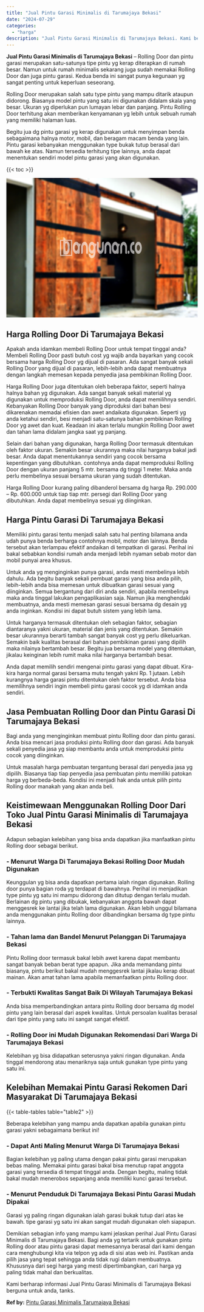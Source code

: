 ```yaml
---
title: "Jual Pintu Garasi Minimalis di Tarumajaya Bekasi"
date: "2024-07-29"
categories: 
  - "harga"
description: "Jual Pintu Garasi Minimalis di Tarumajaya Bekasi. Kami berharap informasi Jual Pintu Garasi Minimalis di Tarumajaya Bekasi berguna untuk anda, tanks...."
---
```


**Jual Pintu Garasi Minimalis di Tarumajaya Bekasi** – Rolling Door dan pintu garasi merupakan satu-satunya tipe pintu yg kerap diterapkan di rumah besar. Namun untuk rumah minimalis sekarang juga sudah memakai Rolling Door dan juga pintu garasi. Kedua benda ini sangat punya kegunaan yg sangat penting untuk keperluan seseorang.

Rolling Door merupakan salah satu type pintu yang mampu ditarik ataupun didorong. Biasanya model pintu yang satu ini digunakan didalam skala yang besar. Ukuran yg diperlukan pun lumayan lebar dan panjang. Pintu Rolling Door terhitung akan memberikan kenyamanan yg lebih untuk sebuah rumah yang memiliki halaman luas.

Begitu jua dg pintu garasi yg kerap digunakan untuk menyimpan benda sebagaimana halnya motor, mobil, dan beragam macam benda yang lain. Pintu garasi kebanyakan menggunakan type bukak tutup berasal dari bawah ke atas. Namun tersedia terhitung tipe lainnya, anda dapat menentukan sendiri model pintu garasi yang akan digunakan.

{{< toc >}}

![Jual Pintu Garasi Minimalis di Tarumajaya Bekasi](/images/pintu-garasi-10.png)

## Harga Rolling Door Di Tarumajaya Bekasi

Apakah anda idamkan membeli Rolling Door untuk tempat tinggal anda? Membeli Rolling Door pasti butuh cost yg wajib anda bayarkan yang cocok bersama harga Rolling Door yg dijual di pasaran. Ada sangat banyak sekali Rolling Door yang dijual di pasaran, lebih-lebih anda dapat membuatnya dengan langkah memesan kepada penyedia jasa pembikinan Rolling Door.

Harga Rolling Door juga ditentukan oleh beberapa faktor, seperti halnya halnya bahan yg digunakan. Ada sangat banyak sekali material yg digunakan untuk memproduksi Rolling Door, anda dapat memilihnya sendiri. Kebanyakan Rolling Door banyak yang diproduksi dari bahan besi dikarenakan memadai efisien dan awet andaikata digunakan. Seperti yg anda ketahui sendiri, besi menjadi satu-satunya bahan pembikinan Rolling Door yg awet dan kuat. Keadaan ini akan terlalu mungkin Rolling Door awet dan tahan lama didalam jangka saat yg panjang.

Selain dari bahan yang digunakan, harga Rolling Door termasuk ditentukan oleh faktor ukuran. Semakin besar ukurannya maka nilai harganya bakal jadi besar. Anda dapat menentukannya sendiri yang cocok bersama kepentingan yang dibutuhkan. contohnya anda dapat memproduksi Rolling Door dengan ukuran panjang 5 mtr. bersama dg tinggi 1 meter. Maka anda perlu membelinya sesuai bersama ukuran yang sudah ditentukan.

Harga Rolling Door kurang paling dibanderol bersama dg harga Rp. 290.000 – Rp. 600.000 untuk tiap tiap mtr. persegi dari Rolling Door yang dibutuhkan. Anda dapat membelinya sesuai yg diinginkan.

## Harga Pintu Garasi Di Tarumajaya Bekasi

Memiliki pintu garasi tentu menjadi salah satu hal penting bilamana anda udah punya benda berharga contohnya mobil, motor dan lainnya. Benda tersebut akan terlampau efektif andaikan di tempatkan di garasi. Perihal ini bakal sebabkan kondisi rumah anda menjadi lebih nyaman sebab motor dan mobil punyai area khusus.

Untuk anda yg menginginkan punya garasi, anda mesti membelinya lebih dahulu. Ada begitu banyak sekali pembuat garasi yang bisa anda pilih, lebih-lebih anda bisa memesan untuk dibuatkan garasi sesuai yang diinginkan. Semua bergantung dari diri anda sendiri, apabila membelinya maka anda tinggal lakukan pengaplikasian saja. Namun jika menghendaki membuatnya, anda mesti memesan garasi sesuai bersama dg desain yg anda inginkan. Kondisi ini dapat butuh sistem yang lebih lama.

Untuk harganya termasuk ditentukan oleh sebagian faktor, sebagian diantaranya yakni ukuran, material dan jenis yang ditentukan. Semakin besar ukurannya berarti tambah sangat banyak cost yg perlu dikeluarkan. Semakin baik kualitas berasal dari bahan pembikinan garasi yang dipilih maka nilainya bertambah besar. Begitu jua bersama model yang ditentukan, jikalau keinginan lebih rumit maka nilai harganya bertambah besar.

Anda dapat memilih sendiri mengenai pintu garasi yang dapat dibuat. Kira-kira harga normal garasi bersama mutu tengah yakni Rp. 1 jutaan. Lebih kurangnya harga garasi pintu ditentukan oleh faktor tersebut. Anda bisa memilihnya sendiri ingin membeli pintu garasi cocok yg di idamkan anda sendiri.

## Jasa Pembuatan Rolling Door dan Pintu Garasi Di Tarumajaya Bekasi

Bagi anda yang menginginkan membuat pintu Rolling door dan pintu garasi. Anda bisa mencari jasa produksi pintu Rolling door dan garasi. Ada banyak sekali penyedia jasa yg siap membantu anda untuk memproduksi pintu cocok yang diinginkan.

Untuk masalah harga pembuatan tergantung berasal dari penyedia jasa yg dipilih. Biasanya tiap tiap penyedia jasa pembuatan pintu memiliki patokan harga yg berbeda-beda. Kondisi ini menjadi hak anda untuk pilih pintu Rolling door manakah yang akan anda beli.

## Keistimewaan Menggunakan Rolling Door Dari Toko Jual Pintu Garasi Minimalis di Tarumajaya Bekasi

Adapun sebagian kelebihan yang bisa anda dapatkan jika manfaatkan pintu Rolling door sebagai berikut.

### \- Menurut Warga Di Tarumajaya Bekasi Rolling Door Mudah Digunakan

Keunggulan yg bisa anda dapatkan pertama ialah ringan digunakan. Rolling door punya bagian roda yg terdapat di bawahnya. Perihal ini menjadikan type pintu yg satu ini mampu didorong dan ditutup dengan terlalu mudah. Berlainan dg pintu yang dibukak, kebanyakan anggota bawah dapat menggesrek ke lantai jika telah lama digunakan. Akan lebih unggul bilamana anda menggunakan pintu Rolling door dibandingkan bersama dg type pintu lainnya.

### \- Tahan lama dan Bandel Menurut Pelanggan Di Tarumajaya Bekasi

Pintu Rolling door termasuk bakal lebih awet karena dapat membantu sangat banyak beban berat type apapun. Jika anda memandang pintu biasanya, pintu berikut bakal mudah menggesrek lantai jikalau kerap dibuat mainan. Akan amat tahan lama apabila memanfaatkan pintu Rolling door.

### \- Terbukti Kwalitas Sangat Baik Di Wilayah Tarumajaya Bekasi

Anda bisa memperbandingkan antara pintu Rolling door bersama dg model pintu yang lain berasal dari aspek kwalitas. Untuk persoalan kualitas berasal dari tipe pintu yang satu ini sangat sangat efektif.

### \- Rolling Door ini Mudah Digunakan Rekomendasi Dari Warga Di Tarumajaya Bekasi

Kelebihan yg bisa didapatkan seterusnya yakni ringan digunakan. Anda tinggal mendorong atau menariknya saja untuk gunakan type pintu yang satu ini.

## Kelebihan Memakai Pintu Garasi Rekomen Dari Masyarakat Di Tarumajaya Bekasi

{{< table-tables table="table2" >}}

Beberapa kelebihan yang mampu anda dapatkan apabila gunakan pintu garasi yakni sebagaimana berikut ini!

### \- Dapat Anti Maling Menurut Warga Di Tarumajaya Bekasi

Bagian kelebihan yg paling utama dengan pakai pintu garasi merupakan bebas maling. Memakai pintu garasi bakal bisa menutup rapat anggota garasi yang tersedia di tempat tinggal anda. Dengan begitu, maling tidak bakal mudah menerobos sepanjang anda memiliki kunci garasi tersebut.

### \- Menurut Penduduk Di Tarumajaya Bekasi Pintu Garasi Mudah Dipakai

Garasi yg paling ringan digunakan ialah garasi bukak tutup dari atas ke bawah. tipe garasi yg satu ini akan sangat mudah digunakan oleh siapapun.

Demikian sebagian info yang mampu kami jelaskan perihal Jual Pintu Garasi Minimalis di Tarumajaya Bekasi. Bagi anda yg tertarik untuk gunakan pintu Rolling door atau pintu garasi dapat memesannya berasal dari kami dengan cara menghubungi kita via telpon yg ada di sisi atas web ini. Pastikan anda pilih jasa yang tepat sehingga anda tidak rugi dalam membuatnya. Khususnya dari segi harga yang mesti dipertimbangkan, cari harga yg paling tidak mahal dan berkualitas.

Kami berharap informasi Jual Pintu Garasi Minimalis di Tarumajaya Bekasi berguna untuk anda, tanks.

**Ref by:** [Pintu Garasi Minimalis Tarumajaya Bekasi](https://id.wikipedia.org/wiki/Pintu)
